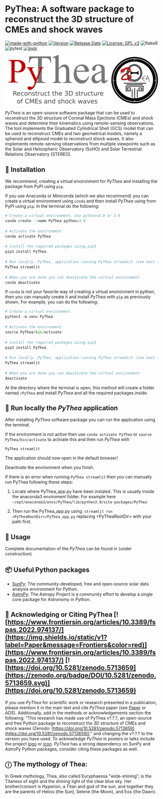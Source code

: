 # PyThea: A software package to reconstruct the 3D structure of CMEs and shock waves

[![made-with-python](https://img.shields.io/badge/Made%20with-Python-1f425f.svg)](https://www.python.org/)
[![Version](https://img.shields.io/github/v/release/AthKouloumvakos/PyThea)](https://github.com/AthKouloumvakos/PyThea/releases)
[![Release Date](https://img.shields.io/github/release-date/AthKouloumvakos/PyThea)](https://github.com/AthKouloumvakos/PyThea/releases)
[![License: GPL v3](https://img.shields.io/badge/License-GPL%20v3-blue.svg)](https://www.gnu.org/licenses/gpl-3.0)
![flake8](https://github.com/AthKouloumvakos/PyThea/actions/workflows/flake8.yml/badge.svg)
![pytest](https://github.com/AthKouloumvakos/PyThea/actions/workflows/pytest.yml/badge.svg)
[![pypi](https://img.shields.io/pypi/v/PyThea?style=flat&logo=pypi)](https://pypi.org/project/PyThea/)

![Logo](https://github.com/AthKouloumvakos/PyThea/blob/master/docs/logo/pythea_logo.png)

_PyThea_ is an open-source software package that can be used to reconstruct the 3D structure of Coronal Mass Ejections (CMEs) and shock waves and determine their kinematics using remote-sensing observations. The tool implements the Graduated Cylindrical Shell (GCS) model that can be used to reconstruct CMEs and two geometrical models, namely a spheroid and ellipsoid model to reconstruct shock waves. It also implements remote-sensing observations from multiple viewpoints such as the Solar and Heliospheric Observatory (SoHO) and Solar Terrestrial Relations Observatory (STEREO).

## 💾 Installation

We recommend, creating a virtual environment for _PyThea_ and installing the package from PyPI using ```pip```.

If you use Anaconda or Miniconda (which we also recommend) you can create a virtual environment using ```conda``` and then install _PyThea_ using from PyPI using ```pip```. In the terminal do the following:

```python
# Create a virtual environment. Use python=3.8 or 3.9
conda create --name PyThea python=3.9

# Activate the environment
conda activate PyThea

# install the required packages using pip3
pip3 install PyThea

# Run locally _PyThea_ application running PyThea streamlit (see next step)
PyThea streamlit

# When you are done you can deactivate the virtual environment
conda deactivate
```

If ```conda``` is not your favorite way of creating a virtual environment in python, then you can manually create it and install _PyThea_ with ```pip``` as previously shown. For example, you can do the following:

```python
# Create a virtual environment.
python3 -m venv PyThea

# Activate the environment
source PyThea/bin/activate

# install the required packages using pip3
pip3 install PyThea

# Run locally _PyThea_ application running PyThea streamlit (see next step)
PyThea streamlit

# When you are done you can deactivate the virtual environment
deactivate
```

At the directory where the terminal is open, this method will create a folder named ```/PyThea``` and install _PyThea_ and all the required packages inside.

## 🐾 Run locally the _PyThea_ application

After installing _PyThea_ software package you can run the application using the terminal.

If the environment is not active then use ```conda activate PyThea``` or ```source PyThea/bin/activate``` to activate this and then run _PyThea_ with

```
PyThea streamlit
```

The application should now open in the default browser!

Deactivate the environment when you finish.

If there is an error when running ```PyThea streamlit``` then you can manually run PyThea following these steps:

1) Locate where PyThea_app.py have been instaled. This is usually inside the anaconda3 enviroment folder. For example here ```~/opt/anaconda3/envs/PyThea/lib/python3.9/site-packages/PyThea```

2) Then run the PyThea_app.py using: ```streamlit run <PyTheaRootDir>/PyThea_app.py``` replacing  \<PyTheaRootDir\> with your path first.

## 📙 Usage

Complete documentation of the _PyThea_ can be found in (under construction)

## 📦 Useful Python packages

- [SunPy](https://sunpy.org/): The community-developed, free and open-source solar data analysis environment for Python.
- [AstroPy](https://www.astropy.org/): The Astropy Project is a community effort to develop a single core package for Astronomy in Python.

## 📜 Acknowledging or Citing PyThea [![https://www.frontiersin.org/articles/10.3389/fspas.2022.974137/](https://img.shields.io/static/v1?label=Paper&message=Frontiers&color=red)](https://www.frontiersin.org/articles/10.3389/fspas.2022.974137/) [![https://doi.org/10.5281/zenodo.5713659](https://zenodo.org/badge/DOI/10.5281/zenodo.5713659.svg)](https://doi.org/10.5281/zenodo.5713659)

If you use _PyThea_ for scientific work or research presented in a publication, please mention it in the main text and cite _PyThea_ paper (see [Paper](https://www.frontiersin.org/articles/10.3389/fspas.2022.974137/) or ADS). Additionally, add in the methods or acknowledgements section the following: "This research has made use of PyThea v?.?.?, an open-source and free Python package to reconstruct the 3D structure of CMEs and shock waves (Zenodo: [https://doi.org/10.5281/zenodo.5713659](https://doi.org/10.5281/zenodo.5713659))." and changing the v?.?.? to the version you have used. To acknowledge _PyThea_ in posters or talks include the project [logo](https://github.com/AthKouloumvakos/PyThea/blob/master/docs/logo/pythea_logo.png) or [icon](https://github.com/AthKouloumvakos/PyThea/blob/master/docs/logo/pythea_icon.png). _PyThea_ has a strong dependency on SunPy and AstroPy Python packages, consider citing these packages as well.

## ⓘ The mythology of Thea:

In Greek mythology, Thea, also called Euryphaessa "wide-shining", is the Titaness of sight and the shining light of the clear blue sky. Her brother/consort is Hyperion, a Titan and god of the sun, and together they are the parents of Helios (the Sun), Selene (the Moon), and Eos (the Dawn).
